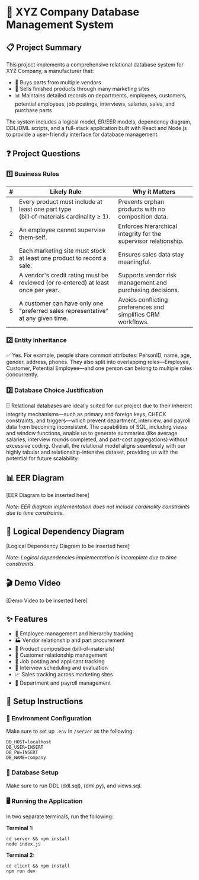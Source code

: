 # 🏢 XYZ Company Database Management System

## 📋 Project Summary
This project implements a comprehensive relational database system for XYZ Company, a manufacturer that:
- 🛒 Buys parts from multiple vendors
- 🏪 Sells finished products through many marketing sites
- 📊 Maintains detailed records on departments, employees, customers, potential employees, job postings, interviews, salaries, sales, and purchase parts

The system includes a logical model, ER/EER models, dependency diagram, DDL/DML scripts, and a full-stack application built with React and Node.js to provide a user-friendly interface for database management.

## ❓ Project Questions

### 1️⃣ Business Rules
| # | Likely Rule | Why it Matters |
|:---:|-------------|----------------|
| 1 | Every product must include at least one part type (bill‑of‑materials cardinality ≥ 1). | Prevents orphan products with no composition data. |
| 2 | An employee cannot supervise them‑self. | Enforces hierarchical integrity for the supervisor relationship. |
| 3 | Each marketing site must stock at least one product to record a sale. | Ensures sales data stay meaningful. |
| 4 | A vendor's credit rating must be reviewed (or re‑entered) at least once per year. | Supports vendor risk management and purchasing decisions. |
| 5 | A customer can have only one "preferred sales representative" at any given time. | Avoids conflicting preferences and simplifies CRM workflows. |

### 2️⃣ Entity Inheritance
✅ Yes. For example, people share common attributes: PersonID, name, age, gender, address, phones. They also split into overlapping roles—Employee, Customer, Potential Employee—and one person can belong to multiple roles concurrently.

### 3️⃣ Database Choice Justification
🗄️ Relational databases are ideally suited for our project due to their inherent integrity mechanisms—such as primary and foreign keys, CHECK constraints, and triggers—which prevent department, interview, and payroll data from becoming inconsistent. The capabilities of SQL, including views and window functions, enable us to generate summaries (like average salaries, interview rounds completed, and part-cost aggregations) without excessive coding. Overall, the relational model aligns seamlessly with our highly tabular and relationship-intensive dataset, providing us with the potential for future scalability.

## 📊 EER Diagram
[EER Diagram to be inserted here]

*Note: EER diagram implementation does not include cardinality constraints due to time constraints.*

## 🔗 Logical Dependency Diagram
[Logical Dependency Diagram to be inserted here]

*Note: Logical dependencies implementation is incomplete due to time constraints.*

## 🎬 Demo Video
[Demo Video to be inserted here]

## ✨ Features
- 👥 Employee management and hierarchy tracking
- 🏭 Vendor relationship and part procurement
- 🔧 Product composition (bill-of-materials)
- 🤝 Customer relationship management
- 📝 Job posting and applicant tracking
- 🎯 Interview scheduling and evaluation
- 📈 Sales tracking across marketing sites
- 🏢 Department and payroll management

## 🚀 Setup Instructions

### 🔑 Environment Configuration
Make sure to set up `.env` in `/server` as the following:
```
DB_HOST=localhost
DB_USER=INSERT
DB_PW=INSERT
DB_NAME=company
```

### 💾 Database Setup
Make sure to run DDL (ddl.sql), (dml.py), and views.sql.

### 🖥️ Running the Application
In two separate terminals, run the following:

**Terminal 1:**
```
cd server && npm install
node index.js
```

**Terminal 2:**
```
cd client && npm install
npm run dev
```